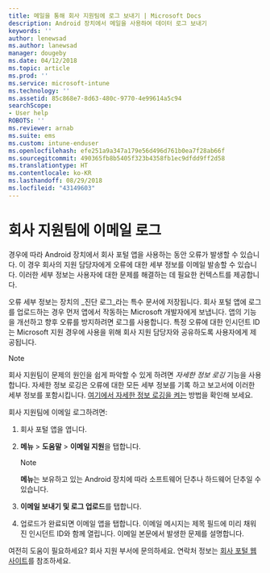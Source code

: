 ```yaml
---
title: 메일을 통해 회사 지원팀에 로그 보내기 | Microsoft Docs
description: Android 장치에서 메일을 사용하여 데이터 로그 보내기
keywords: ''
author: lenewsad
ms.author: lanewsad
manager: dougeby
ms.date: 04/12/2018
ms.topic: article
ms.prod: ''
ms.service: microsoft-intune
ms.technology: ''
ms.assetid: 85c868e7-8d63-480c-9770-4e99614a5c94
searchScope:
- User help
ROBOTS: ''
ms.reviewer: arnab
ms.suite: ems
ms.custom: intune-enduser
ms.openlocfilehash: efe251a9a347a179e56d496d761b0ea7f28ab66f
ms.sourcegitcommit: 490365fb8b5405f323b4358fb1ec9dfdd9ff2d58
ms.translationtype: HT
ms.contentlocale: ko-KR
ms.lasthandoff: 08/29/2018
ms.locfileid: "43149603"
---
```

# <a name="email-logs-to-your-company-support"></a>회사 지원팀에 이메일 로그

경우에 따라 Android 장치에서 회사 포털 앱을 사용하는 동안 오류가 발생할 수 있습니다. 이 경우 회사의 지원 담당자에게 오류에 대한 세부 정보를 이메일 발송할 수 있습니다. 이러한 세부 정보는 사용자에 대한 문제를 해결하는 데 필요한 컨텍스트를 제공합니다.  

오류 세부 정보는 장치의 _진단 로그_라는 특수 문서에 저장됩니다. 회사 포털 앱에 로그를 업로드하는 경우 먼저 앱에서 작동하는 Microsoft 개발자에게 보냅니다. 앱의 기능을 개선하고 향후 오류를 방지하려면 로그를 사용합니다. 특정 오류에 대한 인시던트 ID는 Microsoft 지원 경우에 사용을 위해 회사 지원 담당자와 공유하도록 사용자에게 제공됩니다.

> [!Note]
> 회사 지원팀이 문제의 원인을 쉽게 파악할 수 있게 하려면 _자세한 정보 로깅_ 기능을 사용합니다. 자세한 정보 로깅은 오류에 대한 모든 세부 정보를 기록 하고 보고서에 이러한 세부 정보를 포함시킵니다. [여기에서 자세한 정보 로깅을 켜는](use-verbose-logging-to-help-your-it-administrator-fix-device-issues-android.md) 방법을 확인해 보세요.  

회사 지원팀에 이메일 로그하려면:

1.  회사 포털 앱을 엽니다.

2.  **메뉴** > **도움말** > **이메일 지원**을 탭합니다.

    > [!NOTE]
    > **메뉴**는 보유하고 있는 Android 장치에 따라 소프트웨어 단추나 하드웨어 단추일 수 있습니다.

3.  **이메일 보내기 및 로그 업로드**를 탭합니다.
4.  업로드가 완료되면 이메일 앱을 탭합니다. 이메일 메시지는 제목 필드에 미리 채워진 인시던트 ID와 함께 열립니다. 이메일 본문에서 발생한 문제를 설명합니다.  

여전히 도움이 필요하세요? 회사 지원 부서에 문의하세요. 연락처 정보는 [회사 포털 웹 사이트](https://go.microsoft.com/fwlink/?linkid=2010980)를 참조하세요.
